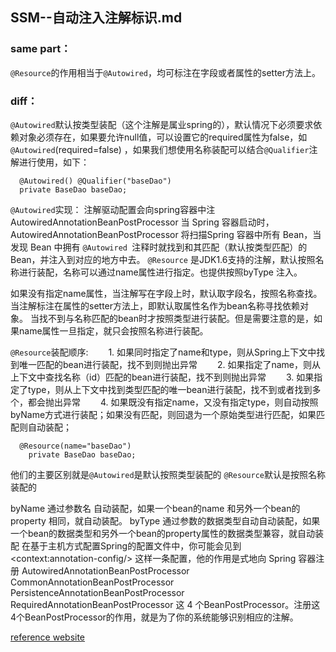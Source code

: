 ##  SSM--自动注入注解标识.md

### same part：


`@Resource`的作用相当于`@Autowired`，均可标注在字段或者属性的setter方法上。


### diff：


`@Autowired`默认按类型装配（这个注解是属业spring的），默认情况下必须要求依赖对象必须存在，如果要允许null值，可以设置它的required属性为false，如`@Autowired`(required=false) ，如果我们想使用名称装配可以结合`@Qualifier`注解进行使用，如下：

```
  @Autowired() @Qualifier("baseDao")    
  private BaseDao baseDao;
```
`@Autowired`实现：
注解驱动配置会向spring容器中注AutowiredAnnotationBeanPostProcessor
当 Spring 容器启动时，AutowiredAnnotationBeanPostProcessor 将扫描Spring 容器中所有 Bean，当发现 Bean 中拥有 `@Autowired `注释时就找到和其匹配（默认按类型匹配）的 Bean，并注入到对应的地方中去。
`@Resource` 是JDK1.6支持的注解，默认按照名称进行装配，名称可以通过name属性进行指定。也提供按照byType 注入。

如果没有指定name属性，当注解写在字段上时，默认取字段名，按照名称查找。
当注解标注在属性的setter方法上，即默认取属性名作为bean名称寻找依赖对象。
当找不到与名称匹配的bean时才按照类型进行装配。但是需要注意的是，如果name属性一旦指定，就只会按照名称进行装配。

`@Resource`装配顺序:
　　1. 如果同时指定了name和type，则从Spring上下文中找到唯一匹配的bean进行装配，找不到则抛出异常
　　2. 如果指定了name，则从上下文中查找名称（id）匹配的bean进行装配，找不到则抛出异常
　　3. 如果指定了type，则从上下文中找到类型匹配的唯一bean进行装配，找不到或者找到多个，都会抛出异常
　　4. 如果既没有指定name，又没有指定type，则自动按照byName方式进行装配；如果没有匹配，则回退为一个原始类型进行匹配，如果匹配则自动装配；
　　
```
  @Resource(name="baseDao")    
    private BaseDao baseDao;
 ```
他们的主要区别就是`@Autowired`是默认按照类型装配的 `@Resource`默认是按照名称装配的

byName 通过参数名 自动装配，如果一个bean的name 和另外一个bean的 property 相同，就自动装配。
byType 通过参数的数据类型自动自动装配，如果一个bean的数据类型和另外一个bean的property属性的数据类型兼容，就自动装配
在基于主机方式配置Spring的配置文件中，你可能会见到\<context:annotation-config/\>
这样一条配置，他的作用是式地向 Spring 容器注册
AutowiredAnnotationBeanPostProcessor
CommonAnnotationBeanPostProcessor
PersistenceAnnotationBeanPostProcessor
RequiredAnnotationBeanPostProcessor
这 4 个BeanPostProcessor。注册这4个BeanPostProcessor的作用，就是为了你的系统能够识别相应的注解。

[reference website](http://www.jianshu.com/p/872440c92e8a)
